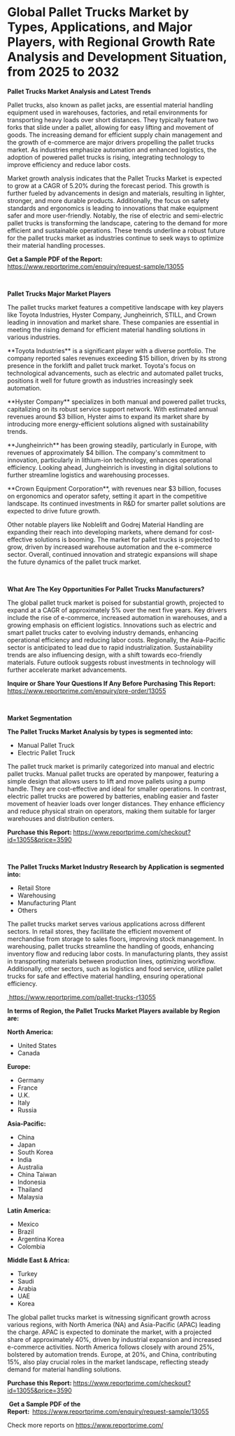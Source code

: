 <p><h1>Global Pallet Trucks Market by Types, Applications, and Major Players, with Regional Growth Rate Analysis and Development Situation, from 2025 to 2032</h1></p><p><strong>Pallet Trucks Market Analysis and Latest Trends</strong></p>
<p><p>Pallet trucks, also known as pallet jacks, are essential material handling equipment used in warehouses, factories, and retail environments for transporting heavy loads over short distances. They typically feature two forks that slide under a pallet, allowing for easy lifting and movement of goods. The increasing demand for efficient supply chain management and the growth of e-commerce are major drivers propelling the pallet trucks market. As industries emphasize automation and enhanced logistics, the adoption of powered pallet trucks is rising, integrating technology to improve efficiency and reduce labor costs.</p><p>Market growth analysis indicates that the Pallet Trucks Market is expected to grow at a CAGR of 5.20% during the forecast period. This growth is further fueled by advancements in design and materials, resulting in lighter, stronger, and more durable products. Additionally, the focus on safety standards and ergonomics is leading to innovations that make equipment safer and more user-friendly. Notably, the rise of electric and semi-electric pallet trucks is transforming the landscape, catering to the demand for more efficient and sustainable operations. These trends underline a robust future for the pallet trucks market as industries continue to seek ways to optimize their material handling processes.</p></p>
<p><strong>Get a Sample PDF of the Report:&nbsp;</strong> <a href="https://www.reportprime.com/enquiry/request-sample/13055?utm_campaign=2934&utm_medium=2&utm_source=Github&utm_content=ia&utm_term=19032025&utm_id=pallet-trucks">https://www.reportprime.com/enquiry/request-sample/13055</a></p>
<p>&nbsp;</p>
<p><strong>Pallet Trucks Major Market Players</strong></p>
<p><p>The pallet trucks market features a competitive landscape with key players like Toyota Industries, Hyster Company, Jungheinrich, STILL, and Crown leading in innovation and market share. These companies are essential in meeting the rising demand for efficient material handling solutions in various industries.</p><p>**Toyota Industries** is a significant player with a diverse portfolio. The company reported sales revenues exceeding $15 billion, driven by its strong presence in the forklift and pallet truck market. Toyota's focus on technological advancements, such as electric and automated pallet trucks, positions it well for future growth as industries increasingly seek automation.</p><p>**Hyster Company** specializes in both manual and powered pallet trucks, capitalizing on its robust service support network. With estimated annual revenues around $3 billion, Hyster aims to expand its market share by introducing more energy-efficient solutions aligned with sustainability trends.</p><p>**Jungheinrich** has been growing steadily, particularly in Europe, with revenues of approximately $4 billion. The company's commitment to innovation, particularly in lithium-ion technology, enhances operational efficiency. Looking ahead, Jungheinrich is investing in digital solutions to further streamline logistics and warehousing processes.</p><p>**Crown Equipment Corporation**, with revenues near $3 billion, focuses on ergonomics and operator safety, setting it apart in the competitive landscape. Its continued investments in R&D for smarter pallet solutions are expected to drive future growth.</p><p>Other notable players like Noblelift and Godrej Material Handling are expanding their reach into developing markets, where demand for cost-effective solutions is booming. The market for pallet trucks is projected to grow, driven by increased warehouse automation and the e-commerce sector. Overall, continued innovation and strategic expansions will shape the future dynamics of the pallet truck market.</p></p>
<p>&nbsp;</p>
<p><strong>What Are The Key Opportunities For Pallet Trucks Manufacturers?</strong></p>
<p><p>The global pallet truck market is poised for substantial growth, projected to expand at a CAGR of approximately 5% over the next five years. Key drivers include the rise of e-commerce, increased automation in warehouses, and a growing emphasis on efficient logistics. Innovations such as electric and smart pallet trucks cater to evolving industry demands, enhancing operational efficiency and reducing labor costs. Regionally, the Asia-Pacific sector is anticipated to lead due to rapid industrialization. Sustainability trends are also influencing design, with a shift towards eco-friendly materials. Future outlook suggests robust investments in technology will further accelerate market advancements.</p></p>
<p><strong>Inquire or Share Your Questions If Any Before Purchasing This Report:</strong> <a href="https://www.reportprime.com/enquiry/pre-order/13055?utm_campaign=2934&utm_medium=2&utm_source=Github&utm_content=ia&utm_term=19032025&utm_id=pallet-trucks">https://www.reportprime.com/enquiry/pre-order/13055</a></p>
<p>&nbsp;</p>
<p><strong>Market Segmentation</strong></p>
<p><strong>The Pallet Trucks Market Analysis by types is segmented into:</strong></p>
<p><ul><li>Manual Pallet Truck</li><li>Electric Pallet Truck</li></ul></p>
<p><p>The pallet truck market is primarily categorized into manual and electric pallet trucks. Manual pallet trucks are operated by manpower, featuring a simple design that allows users to lift and move pallets using a pump handle. They are cost-effective and ideal for smaller operations. In contrast, electric pallet trucks are powered by batteries, enabling easier and faster movement of heavier loads over longer distances. They enhance efficiency and reduce physical strain on operators, making them suitable for larger warehouses and distribution centers.</p></p>
<p><strong>Purchase this Report:&nbsp;</strong><a href="https://www.reportprime.com/checkout?id=13055&price=3590&utm_campaign=2934&utm_medium=2&utm_source=Github&utm_content=ia&utm_term=19032025&utm_id=pallet-trucks">https://www.reportprime.com/checkout?id=13055&price=3590</a></p>
<p>&nbsp;</p>
<p><strong>The Pallet Trucks Market Industry Research by Application is segmented into:</strong></p>
<p><ul><li>Retail Store</li><li>Warehousing</li><li>Manufacturing Plant</li><li>Others</li></ul></p>
<p><p>The pallet trucks market serves various applications across different sectors. In retail stores, they facilitate the efficient movement of merchandise from storage to sales floors, improving stock management. In warehousing, pallet trucks streamline the handling of goods, enhancing inventory flow and reducing labor costs. In manufacturing plants, they assist in transporting materials between production lines, optimizing workflow. Additionally, other sectors, such as logistics and food service, utilize pallet trucks for safe and effective material handling, ensuring operational efficiency.</p></p>
<p><a href="https://www.reportprime.com/pallet-trucks-r13055?utm_campaign=2934&utm_medium=2&utm_source=Github&utm_content=ia&utm_term=19032025&utm_id=pallet-trucks">&nbsp;https://www.reportprime.com/pallet-trucks-r13055</a></p>
<p><strong>In terms of Region, the Pallet Trucks Market Players available by Region are:</strong></p>
<p>
    <p> <strong> North America: </strong>
        <ul>
            <li>United States</li>
            <li>Canada</li>
        </ul>
        </p> 
    <p> <strong> Europe: </strong>
        <ul>
            <li>Germany</li>
            <li>France</li>
            <li>U.K.</li>
            <li>Italy</li>
            <li>Russia</li>
        </ul>
        </p> 
    <p> <strong> Asia-Pacific: </strong>
        <ul>
            <li>China</li>
            <li>Japan</li>
            <li>South Korea</li>
            <li>India</li>
            <li>Australia</li>
            <li>China Taiwan</li>
            <li>Indonesia</li>
            <li>Thailand</li>
            <li>Malaysia</li>
        </ul>
        </p> 
    <p> <strong> Latin America: </strong>
        <ul>
            <li>Mexico</li>
            <li>Brazil</li>
            <li>Argentina Korea</li>
            <li>Colombia</li>
        </ul>
        </p> 
    <p> <strong> Middle East & Africa: </strong>
        <ul>
            <li>Turkey</li>
            <li>Saudi</li>
            <li>Arabia</li>
            <li>UAE</li>
            <li>Korea</li>
        </ul>
    </p>
    </p>
<p><p>The global pallet trucks market is witnessing significant growth across various regions, with North America (NA) and Asia-Pacific (APAC) leading the charge. APAC is expected to dominate the market, with a projected share of approximately 40%, driven by industrial expansion and increased e-commerce activities. North America follows closely with around 25%, bolstered by automation trends. Europe, at 20%, and China, contributing 15%, also play crucial roles in the market landscape, reflecting steady demand for material handling solutions.</p></p>
<p><strong>Purchase this Report: </strong><a href="https://www.reportprime.com/checkout?id=13055&price=3590&utm_campaign=2934&utm_medium=2&utm_source=Github&utm_content=ia&utm_term=19032025&utm_id=pallet-trucks">https://www.reportprime.com/checkout?id=13055&price=3590</a></p>
<p>&nbsp;<strong>Get a Sample PDF of the Report:&nbsp;&nbsp;</strong><a href="https://www.reportprime.com/enquiry/request-sample/13055?utm_campaign=2934&utm_medium=2&utm_source=Github&utm_content=ia&utm_term=19032025&utm_id=pallet-trucks">https://www.reportprime.com/enquiry/request-sample/13055</a></p>
<p><strong></strong></p>
<p>Check more reports on <a href="https://www.reportprime.com/?utm_campaign=2934&utm_medium=2&utm_source=Github&utm_content=ia&utm_term=19032025&utm_id=pallet-trucks">https://www.reportprime.com/</a></p>